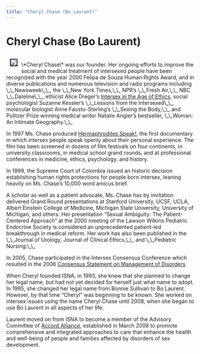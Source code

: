 ```yaml
---
title: "Cheryl Chase (Bo Laurent)"
---
```


# Cheryl Chase (Bo Laurent)

<p><img src="/img/about/cheryl4.jpg" border="2" align="left" hspace=10 vspace=10>  <br />
\*Cheryl Chase\* was our founder. Her ongoing efforts to improve the social and medical treatment of intersexed people have been recognized with the year 2000 Felipa de Souza Human Rights Award, and in diverse publications and numerous television and radio programs including \_\_Newsweek\_\_, the \_\_New York Times,\_\_ <span class="caps">NPR</span>&#8217;s \_\_Fresh Air,\_\_ <span class="caps">NBC</span> \_\_Dateline\_\_, ethicist Alice Dreger&#8217;s <a href="/books/age%5C_of%5C_ethics">Intersex in the Age of Ethics</a>, social psychologist Suzanne Kessler&#8217;s \_\_Lessons from the Intersexed\_\_, molecular biologist Anne Fausto-Sterling&#8217;s \_\_Sexing the Body,\_\_ and Pulitzer Prize winning medical writer Natalie Angier&#8217;s bestseller, \_\_Woman: An Intimate Geography.\_\_  </p>


<p>In 1997 Ms. Chase produced <a href="/videos/hermaphrodites_speak">Hermaphrodites Speak!</a>, the first documentary in which intersex people speak openly about their personal experience. The film has been screened in dozens of film festivals on four continents, in university classrooms, in medical school grand rounds, and at professional conferences in medicine, ethics, psychology, and history.  </p>

<p>In 1999, the Supreme Court of Colombia issued an historic decision establishing human rights protections for people born intersex, leaning heavily on Ms. Chase&#8217;s 10,000 word amicus brief.  </p>

<p>A scholar as well as a patient advocate, Ms. Chase has by invitation delivered Grand Round presentations at Stanford University, <span class="caps">UCSF</span>, <span class="caps">UCLA</span>, Albert Einstein College of Medicine, Michigan State University, University of Michigan, and others. Her presentation &#8220;Sexual Ambiguity: The Patient-Centered Approach&#8221; at the 2000 meeting of the Lawson Wilkins Pediatric Endocrine Society is considered an unprecedented patient-led breakthrough in medical reform. Her work has also been published in the \_\_Journal of Urology, Journal of Clinical Ethics,\_\_ and \_\_Pediatric Nursing.\_\_  </p>

<p>In 2005, Chase participated in the Intersex Consensus Conference which resulted in the 2006 <a href="http://pediatrics.aappublications.org/cgi/reprint/118/2/e488">Consensus Statement on Management of Disorders</a>.  </p>

<p>When Cheryl founded <span class="caps">ISNA</span>, in 1993, she knew that she planned to change her legal name, but had not yet decided for herself just what name to adopt. In 1995, she changed her legal name from Bonnie Sullivan to Bo Laurent. However, by that time &#8220;Cheryl&#8221; was beginning to be known. She worked on intersex issues using the name Cheryl Chase until 2008, when she began to use Bo Laurent in all aspects of her life.  </p>

<p>Laurent moved on from <span class="caps">ISNA</span> to become a member of the Advisory Committee of <a href="http://www.accordalliance.org/">Accord Alliance</a>, established in March 2008 to promote comprehensive and integrated approaches to care that enhance the health and well-being of people and families affected by disorders of sex development.</p>